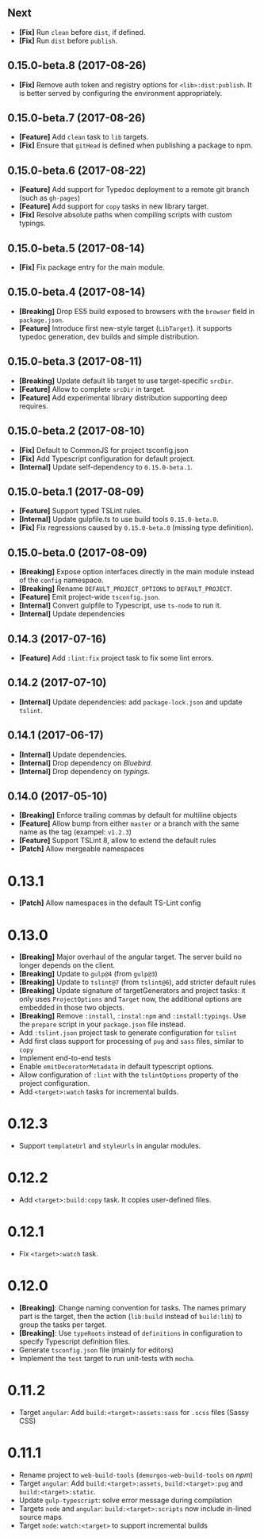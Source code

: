 ## Next

- **[Fix]** Run `clean` before `dist`, if defined.
- **[Fix]** Run `dist` before `publish`.

## 0.15.0-beta.8 (2017-08-26)

- **[Fix]** Remove auth token and registry options for `<lib>:dist:publish`. It is better served
  by configuring the environment appropriately.

## 0.15.0-beta.7 (2017-08-26)

- **[Feature]** Add `clean` task to `lib` targets.
- **[Fix]** Ensure that `gitHead` is defined when publishing a package to npm.

## 0.15.0-beta.6 (2017-08-22)

- **[Feature]** Add support for Typedoc deployment to a remote git branch (such as `gh-pages`)
- **[Feature]** Add support for `copy` tasks in new library target.
- **[Fix]** Resolve absolute paths when compiling scripts with custom typings.

## 0.15.0-beta.5 (2017-08-14)

- **[Fix]** Fix package entry for the main module.

## 0.15.0-beta.4 (2017-08-14)

- **[Breaking]** Drop ES5 build exposed to browsers with the `browser` field in `package.json`.
- **[Feature]** Introduce first new-style target (`LibTarget`). it supports typedoc generation, dev builds and
  simple distribution.

## 0.15.0-beta.3 (2017-08-11)

- **[Breaking]** Update default lib target to use target-specific `srcDir`.
- **[Feature]** Allow to complete `srcDir` in target.
- **[Feature]** Add experimental library distribution supporting deep requires.

## 0.15.0-beta.2 (2017-08-10)

- **[Fix]** Default to CommonJS for project tsconfig.json
- **[Fix]** Add Typescript configuration for default project.
- **[Internal]** Update self-dependency to `0.15.0-beta.1`.

## 0.15.0-beta.1 (2017-08-09)

- **[Feature]** Support typed TSLint rules.
- **[Internal]** Update gulpfile.ts to use build tools `0.15.0-beta.0`.
- **[Fix]** Fix regressions caused by `0.15.0-beta.0` (missing type definition).

## 0.15.0-beta.0 (2017-08-09)

- **[Breaking]** Expose option interfaces directly in the main module instead of the `config` namespace.
- **[Breaking]** Rename `DEFAULT_PROJECT_OPTIONS` to `DEFAULT_PROJECT`.
- **[Feature]** Emit project-wide `tsconfig.json`.
- **[Internal]** Convert gulpfile to Typescript, use `ts-node` to run it.
- **[Internal]** Update dependencies

## 0.14.3 (2017-07-16)

- **[Feature]** Add `:lint:fix` project task to fix some lint errors.

## 0.14.2 (2017-07-10)

- **[Internal]** Update dependencies: add `package-lock.json` and update `tslint`.

## 0.14.1 (2017-06-17)

- **[Internal]** Update dependencies.
- **[Internal]** Drop dependency on _Bluebird_.
- **[Internal]** Drop dependency on _typings_.

## 0.14.0 (2017-05-10)

- **[Breaking]** Enforce trailing commas by default for multiline objects
- **[Feature]** Allow bump from either `master` or a branch with the same name as the tag (exampel: `v1.2.3`)
- **[Feature]** Support TSLint 8, allow to extend the default rules
- **[Patch]** Allow mergeable namespaces

# 0.13.1

- **[Patch]** Allow namespaces in the default TS-Lint config

# 0.13.0

- **[Breaking]** Major overhaul of the angular target. The server build no longer depends on the client.
- **[Breaking]** Update to `gulp@4` (from `gulp@3`)
- **[Breaking]** Update to `tslint@7` (from `tslint@6`), add stricter default rules
- **[Breaking]** Update signature of targetGenerators and project tasks: it only uses
  `ProjectOptions` and `Target` now, the additional options are embedded in those two objects.
- **[Breaking]** Remove `:install`, `:instal:npm` and `:install:typings`. Use the `prepare` script in
  your `package.json` file instead.
- Add `:tslint.json` project task to generate configuration for `tslint`
- Add first class support for processing of `pug` and `sass` files, similar to `copy`
- Implement end-to-end tests
- Enable `emitDecoratorMetadata` in default typescript options.
- Allow configuration of `:lint` with the `tslintOptions` property of the project configuration.
- Add `<target>:watch` tasks for incremental builds.

# 0.12.3

- Support `templateUrl` and `styleUrls` in angular modules.

# 0.12.2

- Add `<target>:build:copy` task. It copies user-defined files.

# 0.12.1

- Fix `<target>:watch` task.

# 0.12.0

- **[Breaking]**: Change naming convention for tasks. The names primary part is
  the target, then the action (`lib:build` instead of `build:lib`) to group
  the tasks per target.
- **[Breaking]**: Use `typeRoots` instead of `definitions` in configuration to
  specify Typescript definition files.
- Generate `tsconfig.json` file (mainly for editors)
- Implement the `test` target to run unit-tests with `mocha`.

# 0.11.2

- Target `angular`: Add `build:<target>:assets:sass` for `.scss` files (Sassy CSS)

# 0.11.1

- Rename project to `web-build-tools` (`demurgos-web-build-tools` on _npm_)
- Target `angular`: Add `build:<target>:assets`, `build:<target>:pug` and `build:<target>:static`.
- Update `gulp-typescript`: solve error message during compilation
- Targets `node` and `angular`: `build:<target>:scripts` now include in-lined source maps
- Target `node`: `watch:<target>` to support incremental builds
